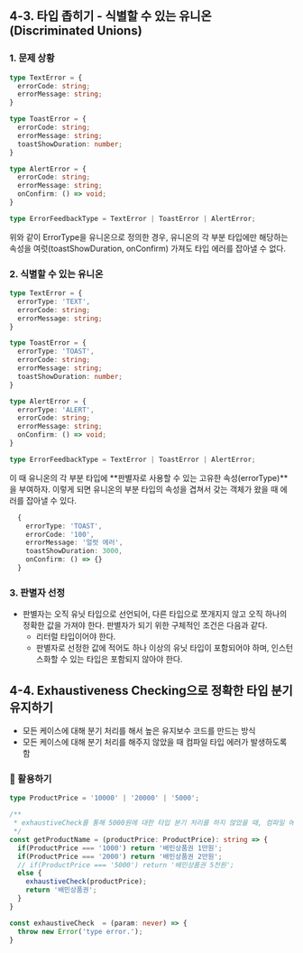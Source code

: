 ## 4-3. 타입 좁히기 - 식별할 수 있는 유니온(Discriminated Unions)

### 1. 문제 상황
```ts
type TextError = {
  errorCode: string;
  errorMessage: string;
}

type ToastError = {
  errorCode: string;
  errorMessage: string;
  toastShowDuration: number;
}

type AlertError = {
  errorCode: string;
  errorMessage: string;
  onConfirm: () => void;
}

type ErrorFeedbackType = TextError | ToastError | AlertError;
```
위와 같이 ErrorType을 유니온으로 정의한 경우, 유니온의 각 부분 타입에만 해당하는 속성을 여럿(toastShowDuration, onConfirm) 가져도 타입 에러를 잡아낼 수 없다.

### 2. 식별할 수 있는 유니온
```ts
type TextError = {
  errorType: 'TEXT',
  errorCode: string;
  errorMessage: string;
}

type ToastError = {
  errorType: 'TOAST',
  errorCode: string;
  errorMessage: string;
  toastShowDuration: number;
}

type AlertError = {
  errorType: 'ALERT',
  errorCode: string;
  errorMessage: string;
  onConfirm: () => void;
}

type ErrorFeedbackType = TextError | ToastError | AlertError;
```
이 때 유니온의 각 부분 타입에 **판별자로 사용할 수 있는 고유한 속성(errorType)**을 부여하자. 이렇게 되면 유니온의 부분 타입의 속성을 겹쳐서 갖는 객체가 왔을 때 에러를 잡아낼 수 있다.
```ts
  {
    errorType: 'TOAST', 
    errorCode: '100', 
    errorMessage: '얼럿 에러', 
    toastShowDuration: 3000, 
    onConfirm: () => {}
  }
```

### 3. 판별자 선정

- 판별자는 오직 유닛 타입으로 선언되어, 다른 타입으로 쪼개지지 않고 오직 하나의 정확한 값을 가져야 한다. 판별자가 되기 위한 구체적인 조건은 다음과 같다.
  - 리터럴 타입이어야 한다.
  - 판별자로 선정한 값에 적어도 하나 이상의 유닛 타입이 포함되어야 하며, 인스턴스화할 수 있는 타입은 포함되지 않아야 한다.

## 4-4. Exhaustiveness Checking으로 정확한 타입 분기 유지하기

- 모든 케이스에 대해 분기 처리를 해서 높은 유지보수 코드를 만드는 방식
- 모든 케이스에 대해 분기 처리를 해주지 않았을 때 컴파일 타입 에러가 발생하도록 함

### 👣 활용하기

```ts
type ProductPrice = '10000' | '20000' | '5000';

/**
 * exhaustiveCheck를 통해 5000원에 대한 타입 분기 처리를 하지 않았을 때, 컴파일 에러가 발생하도록 함
 */ 
const getProductName = (productPrice: ProductPrice): string => {
  if(ProductPrice === '1000') return '배민상품권 1만원';
  if(ProductPrice === '2000') return '배민상품권 2만원';
  // if(ProductPrice === '5000') return '배민상품권 5천원';
  else {
    exhaustiveCheck(productPrice);
    return '배민상품권';
  } 
}

const exhaustiveCheck  = (param: never) => {
  throw new Error('type error.');
}
```
